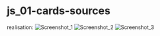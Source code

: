 # js_01-cards-sources

realisation:
![Screenshot_1](https://user-images.githubusercontent.com/110294781/185215954-c131277a-16e3-4444-9584-10c9e7bbe5a9.png)
![Screenshot_2](https://user-images.githubusercontent.com/110294781/185215957-8300c0a0-6e78-4d31-9640-476f5a65c1f1.png)
![Screenshot_3](https://user-images.githubusercontent.com/110294781/185215959-2b9a5a22-70f6-4e0f-8fb7-c363dc4f1fa7.png)
